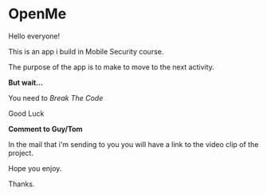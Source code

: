 # OpenMe

Hello everyone!

This is an app i build in Mobile Security course.

The purpose of the app is to make to move to the next activity.

**But wait...**

You need to *Break The Code*

Good Luck

**Comment to Guy/Tom**

In the mail that i'm sending to you you will have a link to the video clip of the project.

Hope you enjoy.

Thanks.
